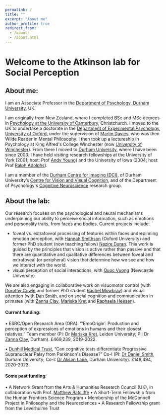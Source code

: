 ```yaml
---
permalink: /
title: ""
excerpt: "About me"
author_profile: true
redirect_from: 
  - /about/
  - /about.html
---
```


# Welcome to the Atkinson lab for Social Perception

## About me:
I am an Associate Professor in the [Department of Psychology, Durham University](https://www.dur.ac.uk/psychology/), UK.

I am originally from New Zealand, where I completed BSc and MSc degrees in [Psychology at the University of Canterbury](https://www.canterbury.ac.nz/science/schools-and-departments/psychology/), Christchurch. I moved to the UK to undertake a doctorate in the [Department of Experimental Psychology, University of Oxford](https://www.psy.ox.ac.uk/), under the supervision of [Martin Davies](http://www.mkdavies.net/Martin_Davies/Home.html), who was then Wilde Reader in Mental Philosophy. I then took up a lectureship in Psychology at King Alfred's College Winchester (now [University of Winchester](https://www.winchester.ac.uk/)). From there I moved to [Durham University](https://www.dur.ac.uk/), where I have been since 2003. I have held visiting research fellowships at the University of York (2001; host: Prof [Andy Young](https://www.york.ac.uk/psychology/staff/academicstaff/awy1/)) and the University of Iowa (2004; host: Prof [Ralph Adolphs](http://emotion.caltech.edu/)).

I am a member of the [Durham Centre for Imaging (DCI)](https://www.dur.ac.uk/psychology/research/centres/imaging/), of Durham University’s [Centre for Vision and Visual Cognition](https://www.dur.ac.uk/cvvc/), and of the Department of Psychology's [Cognitive Neuroscience](https://www.dur.ac.uk/psychology/research/groups/cognitive/) research group.

## About the lab:
Our research focuses on the psychological and neural mechanisms underpinning our ability to perceive social information, such as emotions and personality traits, from faces and bodies. Current projects include:
- foveal vs. extrafoveal processing of features within faces underpinning emotion perception, with [Hannah Smithson](https://www.psy.ox.ac.uk/team/hannah-smithson) (Oxford University) and former PhD student (now teaching fellow) [Nazire Duran](https://www.dur.ac.uk/psychology/staff/profile/?id=15229). This work is guided by the principles that vision is active rather than passive and that there are quantitative and qualitative differences between foveal and extrafoveal (or peripheral) vision that determine how we see and how we interact with the world.
- visual perception of social interactions, with [Quoc Vuong](https://www.ncl.ac.uk/ion/staff/profile/quocvuong.html#background) (Newcastle University)

We are also engaging in collaborative work on visuomotor control (with [Dorothy Cowie](https://www.dur.ac.uk/psychology/staff/profile/?id=11703) and former PhD student [Rachel Mowbray](https://www.dur.ac.uk/psychology/staff/profile/?id=16720)) and visual attention (with [Dan Smith](https://www.dur.ac.uk/psychology/staff/profile/?id=2836), and on social cognition and communication in primates (with [Zanna Clay](https://www.dur.ac.uk/psychology/staff/profile/?id=16059), [Mariska Kret](https://www.universiteitleiden.nl/en/staffmembers/mariska-kret#tab-1) and [Raphaela Heesen](https://scholar.google.com/citations?user=FM_pjS8AAAAJ&hl=en)).

#### Current funding:
•	ESRC/Open Research Area (ORA). “’EmoOrigin’: Production and perception of expressions of emotions in humans and their closest relatives.” Team member (PI: Dr [Mariska Kret](https://www.universiteitleiden.nl/en/staffmembers/mariska-kret#tab-1), Leiden University; PI: Dr [Zanna Clay](https://www.dur.ac.uk/psychology/staff/profile/?id=16059), Durham). £469,239, 2019-2022.

•	[Dunhill Medical Trust](https://dunhillmedical.org.uk), “Can cognitive tests differentiate Progressive Supranuclear Palsy from Parkinson's Disease?” Co-I (PI: [Dr Daniel Smith](https://www.dur.ac.uk/psychology/staff/profile/?id=2836), Durham University; Co-I: [Dr Alison Lane](https://www.dur.ac.uk/psychology/staff/profile/?id=2742), Durham University). £148,494, 2020-2023.

#### Some past funding:
•	A Network Grant from the Arts & Humanities Research Council (UK), in collaboration with Prof. [Matthew Ratcliffe](https://www.york.ac.uk/philosophy/staff/ratcliffe-matthew/)
•	A Short-Term Fellowship from the Human Frontiers Science Program
•	Membership of the McDonnell Project in Philosophy and the Neurosciences
• A Research Fellowship grant from the Leverhulme Trust
